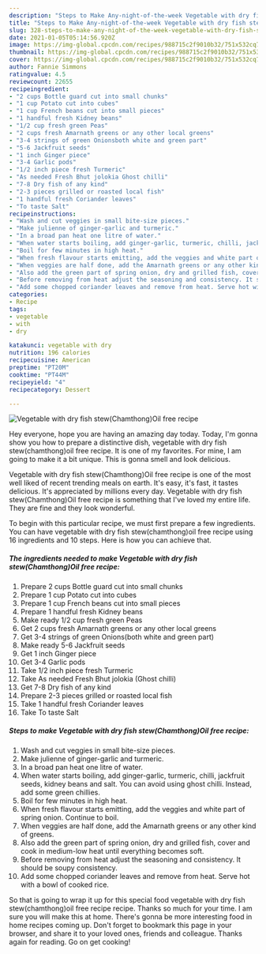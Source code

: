 ```yaml
---
description: "Steps to Make Any-night-of-the-week Vegetable with dry fish stew(Chamthong)Oil free recipe"
title: "Steps to Make Any-night-of-the-week Vegetable with dry fish stew(Chamthong)Oil free recipe"
slug: 328-steps-to-make-any-night-of-the-week-vegetable-with-dry-fish-stewchamthongoil-free-recipe
date: 2021-01-05T05:14:56.920Z
image: https://img-global.cpcdn.com/recipes/988715c2f9010b32/751x532cq70/vegetable-with-dry-fish-stewchamthongoil-free-recipe-recipe-main-photo.jpg
thumbnail: https://img-global.cpcdn.com/recipes/988715c2f9010b32/751x532cq70/vegetable-with-dry-fish-stewchamthongoil-free-recipe-recipe-main-photo.jpg
cover: https://img-global.cpcdn.com/recipes/988715c2f9010b32/751x532cq70/vegetable-with-dry-fish-stewchamthongoil-free-recipe-recipe-main-photo.jpg
author: Fannie Simmons
ratingvalue: 4.5
reviewcount: 22655
recipeingredient:
- "2 cups Bottle guard cut into small chunks"
- "1 cup Potato cut into cubes"
- "1 cup French beans cut into small pieces"
- "1 handful fresh Kidney beans"
- "1/2 cup fresh green Peas"
- "2 cups fresh Amarnath greens or any other local greens"
- "3-4 strings of green Onionsboth white and green part"
- "5-6 Jackfruit seeds"
- "1 inch Ginger piece"
- "3-4 Garlic pods"
- "1/2 inch piece fresh Turmeric"
- "As needed Fresh Bhut jolokia Ghost chilli"
- "7-8 Dry fish of any kind"
- "2-3 pieces grilled or roasted local fish"
- "1 handful fresh Coriander leaves"
- "To taste Salt"
recipeinstructions:
- "Wash and cut veggies in small bite-size pieces."
- "Make julienne of ginger-garlic and turmeric."
- "In a broad pan heat one litre of water."
- "When water starts boiling, add ginger-garlic, turmeric, chilli, jackfruit seeds, kidney beans and salt. You can avoid using ghost chilli. Instead, add some green chillies."
- "Boil for few minutes in high heat."
- "When fresh flavour starts emitting, add the veggies and white part of spring onion. Continue to boil."
- "When veggies are half done, add the Amarnath greens or any other kind of greens."
- "Also add the green part of spring onion, dry and grilled fish, cover and cook in medium-low heat until everything becomes soft."
- "Before removing from heat adjust the seasoning and consistency. It should be soupy consistency."
- "Add some chopped coriander leaves and remove from heat. Serve hot with a bowl of cooked rice."
categories:
- Recipe
tags:
- vegetable
- with
- dry

katakunci: vegetable with dry 
nutrition: 196 calories
recipecuisine: American
preptime: "PT20M"
cooktime: "PT44M"
recipeyield: "4"
recipecategory: Dessert

---
```



![Vegetable with dry fish stew(Chamthong)Oil free recipe](https://img-global.cpcdn.com/recipes/988715c2f9010b32/751x532cq70/vegetable-with-dry-fish-stewchamthongoil-free-recipe-recipe-main-photo.jpg)

Hey everyone, hope you are having an amazing day today. Today, I'm gonna show you how to prepare a distinctive dish, vegetable with dry fish stew(chamthong)oil free recipe. It is one of my favorites. For mine, I am going to make it a bit unique. This is gonna smell and look delicious.

Vegetable with dry fish stew(Chamthong)Oil free recipe is one of the most well liked of recent trending meals on earth. It's easy, it's fast, it tastes delicious. It's appreciated by millions every day. Vegetable with dry fish stew(Chamthong)Oil free recipe is something that I've loved my entire life. They are fine and they look wonderful.




To begin with this particular recipe, we must first prepare a few ingredients. You can have vegetable with dry fish stew(chamthong)oil free recipe using 16 ingredients and 10 steps. Here is how you can achieve that.

<!--inarticleads1-->

##### The ingredients needed to make Vegetable with dry fish stew(Chamthong)Oil free recipe:

1. Prepare 2 cups Bottle guard cut into small chunks
1. Prepare 1 cup Potato cut into cubes
1. Prepare 1 cup French beans cut into small pieces
1. Prepare 1 handful fresh Kidney beans
1. Make ready 1/2 cup fresh green Peas
1. Get 2 cups fresh Amarnath greens or any other local greens
1. Get 3-4 strings of green Onions(both white and green part)
1. Make ready 5-6 Jackfruit seeds
1. Get 1 inch Ginger piece
1. Get 3-4 Garlic pods
1. Take 1/2 inch piece fresh Turmeric
1. Take As needed Fresh Bhut jolokia (Ghost chilli)
1. Get 7-8 Dry fish of any kind
1. Prepare 2-3 pieces grilled or roasted local fish
1. Take 1 handful fresh Coriander leaves
1. Take To taste Salt




<!--inarticleads2-->

##### Steps to make Vegetable with dry fish stew(Chamthong)Oil free recipe:

1. Wash and cut veggies in small bite-size pieces.
1. Make julienne of ginger-garlic and turmeric.
1. In a broad pan heat one litre of water.
1. When water starts boiling, add ginger-garlic, turmeric, chilli, jackfruit seeds, kidney beans and salt. You can avoid using ghost chilli. Instead, add some green chillies.
1. Boil for few minutes in high heat.
1. When fresh flavour starts emitting, add the veggies and white part of spring onion. Continue to boil.
1. When veggies are half done, add the Amarnath greens or any other kind of greens.
1. Also add the green part of spring onion, dry and grilled fish, cover and cook in medium-low heat until everything becomes soft.
1. Before removing from heat adjust the seasoning and consistency. It should be soupy consistency.
1. Add some chopped coriander leaves and remove from heat. Serve hot with a bowl of cooked rice.




So that is going to wrap it up for this special food vegetable with dry fish stew(chamthong)oil free recipe recipe. Thanks so much for your time. I am sure you will make this at home. There's gonna be more interesting food in home recipes coming up. Don't forget to bookmark this page in your browser, and share it to your loved ones, friends and colleague. Thanks again for reading. Go on get cooking!
